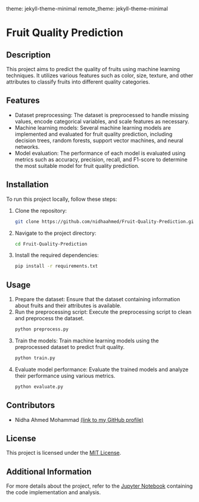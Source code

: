 theme: jekyll-theme-minimal
remote_theme: jekyll-theme-minimal
# Fruit Quality Prediction

## Description
This project aims to predict the quality of fruits using machine learning techniques. It utilizes various features such as color, size, texture, and other attributes to classify fruits into different quality categories.

## Features
- Dataset preprocessing: The dataset is preprocessed to handle missing values, encode categorical variables, and scale features as necessary.
- Machine learning models: Several machine learning models are implemented and evaluated for fruit quality prediction, including decision trees, random forests, support vector machines, and neural networks.
- Model evaluation: The performance of each model is evaluated using metrics such as accuracy, precision, recall, and F1-score to determine the most suitable model for fruit quality prediction.

## Installation
To run this project locally, follow these steps:

1. Clone the repository:
    ```bash
    git clone https://github.com/nidhaahmed/Fruit-Quality-Prediction.git
    ```
2. Navigate to the project directory:
    ```bash
    cd Fruit-Quality-Prediction
    ```
3. Install the required dependencies:
    ```bash
    pip install -r requirements.txt
    ```

## Usage
1. Prepare the dataset: Ensure that the dataset containing information about fruits and their attributes is available.
2. Run the preprocessing script: Execute the preprocessing script to clean and preprocess the dataset.
    ```bash
    python preprocess.py
    ```
3. Train the models: Train machine learning models using the preprocessed dataset to predict fruit quality.
    ```bash
    python train.py
    ```
4. Evaluate model performance: Evaluate the trained models and analyze their performance using various metrics.
    ```bash
    python evaluate.py
    ```

## Contributors
- Nidha Ahmed Mohammad  [(link to my GitHub profile)](https://github.com/nidhaahmed)

## License
This project is licensed under the [MIT License](LICENSE).

## Additional Information
For more details about the project, refer to the [Jupyter Notebook](fruit-quality-prediction.ipynb) containing the code implementation and analysis.
